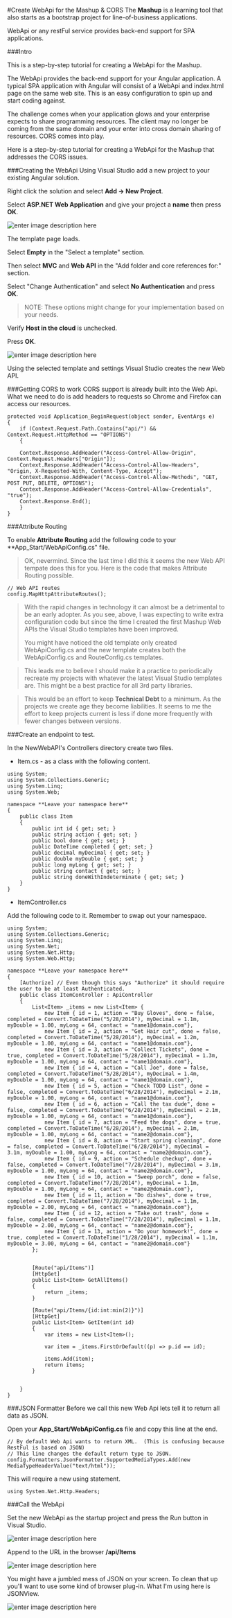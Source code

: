 #Create WebApi for the Mashup & CORS
The **Mashup** is a learning tool that also starts as a bootstrap project for line-of-business applications.

WebApi or any restFul service provides back-end support for SPA applications.

###Intro

This is a step-by-step tutorial for creating a WebApi for the Mashup.

The WebApi provides the back-end support for your Angular application.  A typical SPA application with Angular will consist of a WebApi and index.html page on the same web site.  This is an easy configuration to spin up and start coding against.

The challenge comes when your application glows and your enterprise expects to share programming resources.  The client may no longer be coming from the same domain and your enter into cross domain sharing of resources.  CORS comes into play.

Here is a step-by-step tutorial for creating a WebApi for the Mashup that addresses the CORS issues.

###Creating the WebApi
Using Visual Studio add a new project to your existing Angular solution.

Right click the solution and select **Add -> New Project**.

Select **ASP.NET Web Application** and give your project a **name** then press **OK**.

![enter image description here](https://raw.githubusercontent.com/MashupJS/MashupJS/master/docs/mashupApi/1.PNG)


The template page loads.

Select **Empty** in the "Select a template" section.

Then select **MVC** and **Web API** in the "Add folder and core references for:" section.

Select "Change Authentication" and select **No Authentication** and press **OK**.
>NOTE: These options might change for your implementation based on your needs.

Verify **Host in the cloud** is unchecked.

Press **OK**.

![enter image description here](https://raw.githubusercontent.com/MashupJS/MashupJS/master/docs/mashupApi/2.PNG)

Using the selected template and settings Visual Studio creates the new Web API.

###Getting CORS to work
CORS support is already built into the Web Api.  What we need to do is add headers to requests so Chrome and Firefox can access our resources.

```
protected void Application_BeginRequest(object sender, EventArgs e)
{
    if (Context.Request.Path.Contains("api/") && Context.Request.HttpMethod == "OPTIONS")
    {

	Context.Response.AddHeader("Access-Control-Allow-Origin", Context.Request.Headers["Origin"]);
	Context.Response.AddHeader("Access-Control-Allow-Headers", "Origin, X-Requested-With, Content-Type, Accept");
	Context.Response.AddHeader("Access-Control-Allow-Methods", "GET, POST PUT, DELETE, OPTIONS");
	Context.Response.AddHeader("Access-Control-Allow-Credentials", "true");
	Context.Response.End();
    }
} 
```

###Attribute Routing

To enable **Attribute Routing** add the following code to your **App_Start/WebApiConfig.cs" file.

>OK, nevermind.  Since the last time I did this it seems the new Web API tempate does this for you.  Here is the code that makes Attribute Routing possible.

```
// Web API routes
config.MapHttpAttributeRoutes();
```

> With the rapid changes in technology it can almost be a detrimental to be an early adopter.  As you see, above, I was expecting to write extra configuration code but since the time I created the first Mashup Web APIs the Visual Studio templates have been improved.
>
>You might have noticed the old template only created WebApiConfig.cs and the new template creates both the WebApiConfig.cs and RouteConfig.cs templates.

>This leads me to believe I should make it a practice to periodically recreate my projects with whatever the latest Visual Studio templates are.  This might be a best practice for all 3rd party libraries.

> This would be an effort to keep **Technical Debt** to a minimum.  As the projects we create age they become liabilities.  It seems to me the effort to keep projects current is less if done more frequently with fewer changes between versions.


###Create an endpoint to test.

In the NewWebAPI's Controllers directory create two files.

 - Item.cs - as a class with the following content.

```
using System;
using System.Collections.Generic;
using System.Linq;
using System.Web;

namespace **Leave your namespace here**
{
    public class Item
    {
        public int id { get; set; }
        public string action { get; set; }
        public bool done { get; set; }
        public DateTime completed { get; set; }
        public decimal myDecimal { get; set; }
        public double myDouble { get; set; }
        public long myLong { get; set; }
        public string contact { get; set; }
        public string doneWithIndeterminate { get; set; }
    }
}
```

 - ItemController.cs

Add the following code to it.  Remember to swap out your namespace.

```
using System;
using System.Collections.Generic;
using System.Linq;
using System.Net;
using System.Net.Http;
using System.Web.Http;

namespace **Leave your namespace here**
{
    [Authorize] // Even though this says "Authorize" it should require the user to be at least Authenticated.
    public class ItemController : ApiController
    {
        List<Item> _items = new List<Item> {
            new Item { id = 1, action = "Buy Gloves", done = false, completed = Convert.ToDateTime("5/28/2014"), myDecimal = 1.1m, myDouble = 1.00, myLong = 64, contact = "name1@domain.com"},
            new Item { id = 2, action = "Get Hair cut", done = false, completed = Convert.ToDateTime("5/28/2014"), myDecimal = 1.2m, myDouble = 1.00, myLong = 64, contact = "name1@domain.com"},
            new Item { id = 3, action = "Collect Tickets", done = true, completed = Convert.ToDateTime("5/28/2014"), myDecimal = 1.3m, myDouble = 1.00, myLong = 64, contact = "name1@domain.com"},
            new Item { id = 4, action = "Call Joe", done = false, completed = Convert.ToDateTime("5/28/2014"), myDecimal = 1.4m, myDouble = 1.00, myLong = 64, contact = "name1@domain.com"},
            new Item { id = 5, action = "Check TODO List", done = false, completed = Convert.ToDateTime("6/28/2014"), myDecimal = 2.1m, myDouble = 1.00, myLong = 64, contact = "name1@domain.com"},
            new Item { id = 6, action = "Call the tax dude", done = false, completed = Convert.ToDateTime("6/28/2014"), myDecimal = 2.1m, myDouble = 1.00, myLong = 64, contact = "name1@domain.com"},
            new Item { id = 7, action = "Feed the dogs", done = true, completed = Convert.ToDateTime("6/28/2014"), myDecimal = 2.1m, myDouble = 1.00, myLong = 64, contact = "name2@domain.com"},
            new Item { id = 8, action = "Start spring cleaning", done = false, completed = Convert.ToDateTime("6/28/2014"), myDecimal = 3.1m, myDouble = 1.00, myLong = 64, contact = "name2@domain.com"},
            new Item { id = 9, action = "Schedule checkup", done = false, completed = Convert.ToDateTime("7/28/2014"), myDecimal = 3.1m, myDouble = 1.00, myLong = 64, contact = "name2@domain.com"},
            new Item { id = 10, action = "Sweep porch", done = false, completed = Convert.ToDateTime("7/28/2014"), myDecimal = 1.1m, myDouble = 1.00, myLong = 64, contact = "name2@domain.com"},
            new Item { id = 11, action = "Do dishes", done = true, completed = Convert.ToDateTime("7/28/2014"), myDecimal = 1.1m, myDouble = 2.00, myLong = 64, contact = "name2@domain.com"},
            new Item { id = 12, action = "Take out trash", done = false, completed = Convert.ToDateTime("7/28/2014"), myDecimal = 1.1m, myDouble = 2.00, myLong = 64, contact = "name2@domain.com"},
            new Item { id = 13, action = "Do your homework!", done = true, completed = Convert.ToDateTime("1/28/2014"), myDecimal = 1.1m, myDouble = 3.00, myLong = 64, contact = "name2@domain.com"}
        };


        [Route("api/Items")]
        [HttpGet]
        public List<Item> GetAllItems()
        {
            return _items;
        }

        [Route("api/Items/{id:int:min(2)}")]
        [HttpGet]
        public List<Item> GetItem(int id)
        {
            var items = new List<Item>();

            var item = _items.FirstOrDefault((p) => p.id == id);

            items.Add(item);
            return items;
        }


    }
}
```

###JSON Formatter
Before we call this new Web Api lets tell it to return all data as JSON.

Open your **App_Start/WebApiConfig.cs** file and copy this line at the end.

```
// By default Web Api wants to return XML.  (This is confusing because RestFul is based on JSON)
// This line changes the default return type to JSON.
config.Formatters.JsonFormatter.SupportedMediaTypes.Add(new MediaTypeHeaderValue("text/html"));
```

This will require a new using statement.
```
using System.Net.Http.Headers;
```

###Call the WebApi

Set the new WebApi as the startup project and press the Run button in Visual Studio.

![enter image description here](https://raw.githubusercontent.com/MashupJS/MashupJS/master/docs/mashupApi/3.PNG)

Append to the URL in the browser **/api/Items**

![enter image description here](https://raw.githubusercontent.com/MashupJS/MashupJS/master/docs/mashupApi/4.PNG)

You might have a jumbled mess of JSON on your screen.  To clean that up you'll want to use some kind of browser plug-in.  What I'm using here is JSONView.

![enter image description here](https://raw.githubusercontent.com/MashupJS/MashupJS/master/docs/mashupApi/5.PNG)